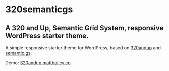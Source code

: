 320semanticgs
=============

A 320 and Up, Semantic Grid System, responsive WordPress starter theme.
-----------------------------------------------------------------------

A simple responsive starter theme for WordPress, based on [320andup](http://stuffandnonsense.co.uk/projects/320andup/) and [semantic.gs](http://semantic.gs/).

Demo: [320andup.mattbailey.co](http://320andup.mattbailey.co/)